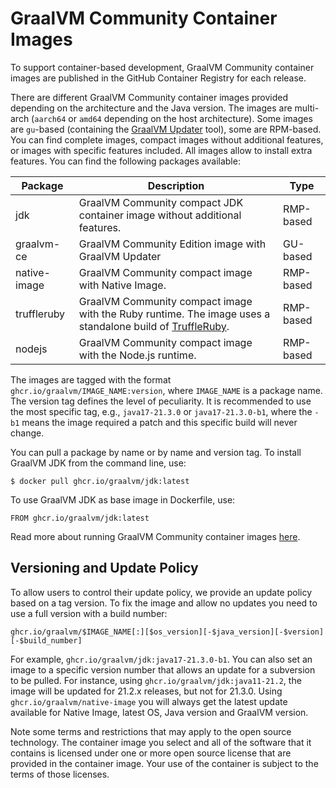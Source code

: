 # GraalVM Community Container Images

To support container-based development, GraalVM Community container images are published in the GitHub Container Registry for each release.

There are different GraalVM Community container images provided depending on the architecture and the Java version.
The images are multi-arch (`aarch64` or `amd64` depending on the host architecture).
Some images are `gu`-based (containing the [GraalVM Updater](https://github.com/oracle/graal/blob/master/docs/reference-manual/graalvm-updater.md) tool), some are RPM-based.
You can find complete images, compact images without additional features, or images with specific features included.
All images allow to install extra features. You can find the following packages available:

| Package      | Description                                                                                                                                                | Type      |
|--------------|------------------------------------------------------------------------------------------------------------------------------------------------------------|-----------|
| jdk          | GraalVM Community compact JDK container image without additional features.                                                                                 | RMP-based |
| graalvm-ce   | GraalVM Community Edition image with GraalVM Updater                                                                                                       | GU-based  |
| native-image |  GraalVM Community compact image with Native Image.                                                                                                        | RMP-based |
| truffleruby  | GraalVM Community compact image with the Ruby runtime. The image uses a standalone build of [TruffleRuby](https://github.com/oracle/truffleruby/releases). | RMP-based |
| nodejs       | GraalVM Community compact image with the Node.js runtime.                                                                                                  | RMP-based |

The images are tagged with the format `ghcr.io/graalvm/IMAGE_NAME:version`, where `IMAGE_NAME` is a package name.
The version tag defines the level of peculiarity.
It is recommended to use the most specific tag, e.g., `java17-21.3.0` or `java17-21.3.0-b1`, where the
`-b1` means the image required a patch and this specific build will never change.

You can pull a package by name or by name and version tag.
To install GraalVM JDK from the command line, use:
```
$ docker pull ghcr.io/graalvm/jdk:latest
```
To use GraalVM JDK as base image in Dockerfile, use:
```
FROM ghcr.io/graalvm/jdk:latest
```

Read more about running GraalVM Community container images [here](https://www.graalvm.org/docs/getting-started/container-images).

## Versioning and Update Policy

To allow users to control their update policy, we provide an update policy based on a tag version.
To fix the image and allow no updates you need to use a full version with a build number:
```
ghcr.io/graalvm/$IMAGE_NAME[:][$os_version][-$java_version][-$version][-$build_number]
```
For example, `ghcr.io/graalvm/jdk:java17-21.3.0-b1`.
You can also set an image to a specific version number that allows an update for a subversion to be pulled.
For instance, using `ghcr.io/graalvm/jdk:java11-21.2`, the image will be updated for 21.2.x releases, but not for 21.3.0.
Using `ghcr.io/graalvm/native-image` you will always get the latest update available for Native Image, latest OS, Java version and GraalVM version.

Note some terms and restrictions that may apply to the open source technology.
The container image you select and all of the software that it contains is licensed under one or more open source license that are provided in the container image. Your use of the container is subject to the terms of those licenses.
